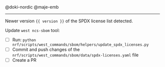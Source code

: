 @doki-nordic @maje-emb

---

Newer version `{{ version }}` of the SPDX license list detected.

Update `west ncs-sbom` tool:

* [ ] Run: `python nrf/scripts/west_commands/sbom/helpers/update_spdx_licenses.py`
* [ ] Commit and push changes of the `nrf/scripts/west_commands/sbom/data/spdx-licenses.yaml` file
* [ ] Create a PR

